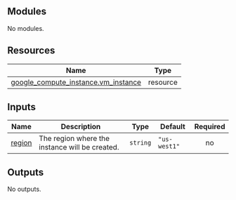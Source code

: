 <!-- BEGIN_TF_DOCS -->
## Modules

No modules.

## Resources

| Name | Type |
|------|------|
| [google_compute_instance.vm_instance](https://registry.terraform.io/providers/hashicorp/google/latest/docs/resources/compute_instance) | resource |

## Inputs

| Name | Description | Type | Default | Required |
|------|-------------|------|---------|:--------:|
| <a name="input_region"></a> [region](#input\_region) | The region where the instance will be created. | `string` | `"us-west1"` | no |

## Outputs

No outputs.
<!-- END_TF_DOCS -->